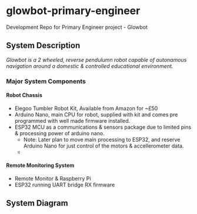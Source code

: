 # glowbot-primary-engineer
 Development Repo for Primary Engineer project - Glowbot

 ## System Description
_Glowbot is a 2 wheeled, reverse pendulumn robot capable of autonamous navigation around a domestic & controlled educational environment._

### Major System Components
#### Robot Chassis
- Elegoo Tumbler Robot Kit, Available from Amazon for ~£50
- Arduino Nano, main CPU for robot, supplied with kit and comes pre programmed with well made firmware installed.
- ESP32 MCU as a communications & sensors package due to limited pins & processing power of arduino nano.
  - Note: Later plan to move main processing to ESP32, and reserve Arduino Nano for just control of the motors & accellerometer data.
  - 
#### Remote Monitoring System
 - Remote Monitor & Raspberry Pi
 - ESP32 running UART bridge RX firmware


## System Diagram

